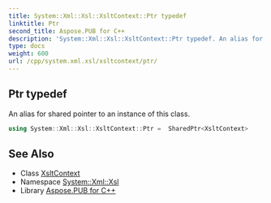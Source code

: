 ```yaml
---
title: System::Xml::Xsl::XsltContext::Ptr typedef
linktitle: Ptr
second_title: Aspose.PUB for C++
description: 'System::Xml::Xsl::XsltContext::Ptr typedef. An alias for shared pointer to an instance of this class in C++.'
type: docs
weight: 600
url: /cpp/system.xml.xsl/xsltcontext/ptr/
---
```

## Ptr typedef


An alias for shared pointer to an instance of this class.

```cpp
using System::Xml::Xsl::XsltContext::Ptr =  SharedPtr<XsltContext>
```

## See Also

* Class [XsltContext](../)
* Namespace [System::Xml::Xsl](../../)
* Library [Aspose.PUB for C++](../../../)
